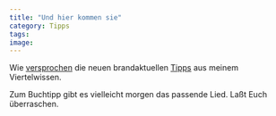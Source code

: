 ```yaml
---
title: "Und hier kommen sie"
category: Tipps
tags: 
image: 
---
```


Wie [versprochen](http://www.misantropolis.de/2006/03/was-man-nicht-im-kopf-hat) die neuen brandaktuellen [Tipps](/category/tipps) aus meinem Viertelwissen.  

  

Zum Buchtipp gibt es vielleicht morgen das passende Lied. Laßt Euch überraschen.